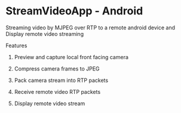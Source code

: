StreamVideoApp - Android
==============
Streaming video by MJPEG over RTP to a remote android device
and Display remote video streaming

Features

1. Preview and capture local front facing camera

2. Compress camera frames to JPEG

3. Pack camera stream into RTP packets

4. Receive remote video RTP packets


5. Display remote video stream
